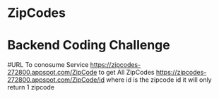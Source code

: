 # ZipCodes
# Backend Coding Challenge

#URL To conosume Service
https://zipcodes-272800.appspot.com/ZipCode to get All ZipCodes
https://zipcodes-272800.appspot.com/ZipCode/id where id is the zipcode id it will only return 1 zipcode

